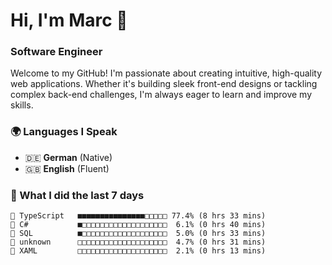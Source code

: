 # Hi, I'm Marc 👋 
### Software Engineer

Welcome to my GitHub! I'm passionate about creating intuitive, high-quality web applications. Whether it's building sleek front-end designs or tackling complex back-end challenges, I'm always eager to learn and improve my skills.  

### 🌍 Languages I Speak  
- 🇩🇪 **German** (Native)  
- 🇬🇧 **English** (Fluent)

### 🤯 What I did the last 7 days

```
🔷 TypeScript   ■■■■■■■■■■■■■■■□□□□□ 77.4% (8 hrs 33 mins)
🔷 C#           ■□□□□□□□□□□□□□□□□□□□  6.1% (0 hrs 40 mins)
📄 SQL          ■□□□□□□□□□□□□□□□□□□□  5.0% (0 hrs 33 mins)
📄 unknown      □□□□□□□□□□□□□□□□□□□□  4.7% (0 hrs 31 mins)
📄 XAML         □□□□□□□□□□□□□□□□□□□□  2.1% (0 hrs 13 mins)
```